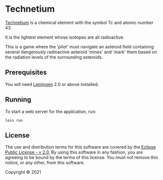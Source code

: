 # Technetium

[Technetium][1] is a chemical element with the symbol Tc and atomic number 43. 

[1]: https://en.wikipedia.org/wiki/Technetium

It is the lightest element whose isotopes are all radioactive.

This is a game where the 'pilot' must navigate an asteroid field containing
several dangerously radioactive asteroid 'mines' and 'mark' them based on
the radiation levels of the surrounding asteroids.

## Prerequisites

You will need [Leiningen][2] 2.0 or above installed.

[2]: https://github.com/technomancy/leiningen

## Running

To start a web server for the application, run:

    lein run 

## License

The use and distribution terms for this software are covered by the [Eclipse Public License - v 2.0][3], 
By using this software in any fashion, you are agreeing to be bound by the terms of this license. 
You must not remove this notice, or any other, from this software.

[3]: https://www.eclipse.org/legal/epl-2.0/
Copyright © 2021
